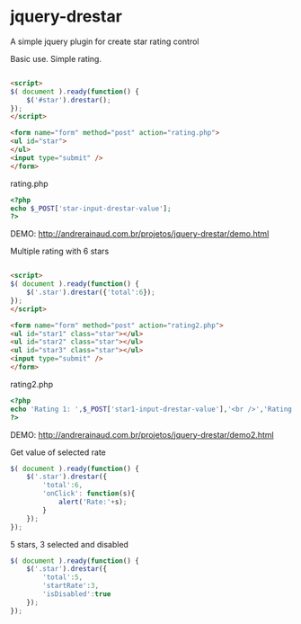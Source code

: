 jquery-drestar
==============

A simple jquery plugin for create star rating control 


Basic use. Simple rating.
```html

<script>
$( document ).ready(function() {
    $('#star').drestar();
});
</script>

<form name="form" method="post" action="rating.php">
<ul id="star">
</ul>
<input type="submit" />
</form>
```
rating.php
```php
<?php
echo $_POST['star-input-drestar-value'];
?>
```
DEMO: http://andrerainaud.com.br/projetos/jquery-drestar/demo.html

Multiple rating with 6 stars
```html

<script>
$( document ).ready(function() {
    $('.star').drestar({'total':6});
});
</script>

<form name="form" method="post" action="rating2.php">
<ul id="star1" class="star"></ul>
<ul id="star2" class="star"></ul>
<ul id="star3" class="star"></ul>
<input type="submit" />
</form>
```

rating2.php

```php
<?php
echo 'Rating 1: ',$_POST['star1-input-drestar-value'],'<br />','Rating 2: ',$_POST['star2-input-drestar-value'],'<br />','Rating 3: ',$_POST['star3-input-drestar-value'];
?>
```
DEMO: http://andrerainaud.com.br/projetos/jquery-drestar/demo2.html

Get value of selected rate
```javascript
$( document ).ready(function() {
    $('.star').drestar({
        'total':6,
        'onClick': function(s){
    	    alert('Rate:'+s);
        }
    });
});
```

5 stars, 3 selected and disabled
```javascript
$( document ).ready(function() {
    $('.star').drestar({
        'total':5,
        'startRate':3,
        'isDisabled':true
    });
});
```
